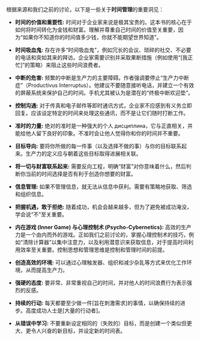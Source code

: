 


根据来源和我们之前的讨论，以下是一些关于**时间管理**的重要洞见：

- **时间的价值和重要性:** 时间对于企业家来说是极其宝贵的。这本书的核心在于如何将时间转化为金钱和财富。理解并尊重自己时间的价值至关重要，因为“如果你不知道你的时间值多少钱，你就不能期望世界知道”。
    
- **时间吸血鬼:** 存在许多“时间吸血鬼”，例如冗长的会议、琐碎的社交、不必要的电话和突如其来的拜访。企业家需要识别并采取果断措施（例如使用“[我正忙]”的策略）来阻止这些时间浪费者。
    
- **中断的危害:** 频繁的中断是生产力的主要障碍。作者强调要停止“生产力中断症”（Productivus Interruptus）。他建议不要随意接听电话，并建立一个有效的屏蔽系统来保护自己的时间。手机尤其被认为是潜在的“终极中断欢迎垫”。
    
- **控制沟通:** 对于传真和电子邮件等即时通讯方式，企业家不应感到有义务立即回复。应该设定特定的时间来处理这些通讯，而不是让它们随时打断工作。
    
- **准时的力量:** 绝对的准时是一种强大的个人 дисциплина，它与正直相关，并能给他人留下良好的印象。不准时会让他人觉得你和你的时间并不重要。
    
    
- **目标导向:** 要将你所做的每一件事（以及选择不做的事）与你的目标联系起来。生产力的定义应与朝着这些目标取得进展相关联。
    
  
    
- **将一切与财富联系起来:** 需要反向工程，明确“财富”对你意味着什么，然后判断你当前的时间选择是否有利于创造你想要的财富。
    
- **信息管理:** 如果不管理信息，就无法从信息中获利。需要有策略地获取、筛选和组织信息。

    
- **把握机遇，敢于拒绝:** 随着成功，机会会越来越多，但为了避免被成功淹没，学会说“不”至关重要。
    
- **内在游戏 (Inner Game) 与心理控制术 (Psycho-Cybernetics):** 高效的生产力是一个由内而外的游戏。正如我们之前讨论的，掌握心理控制术的技巧，例如“清除计算器”以集中注意力，以及利用潜意识来获取信息，对于提高时间利用效率至关重要。控制思想和管理思维是控制和管理时间的前提。
    
- **创造高效的环境:** 可以通过心理触发器、组织和减少杂乱等方式来优化工作环境，从而提高生产力。
    
- **强硬的态度:** 要非常、非常重视自己的时间，并对他人的时间浪费行为表示强烈的反感。
    
- **持续的行动:** 每天都要至少做一件[旨在刺激需求]的事情，以确保持续的进步。高度成功人士是[大量的行动者]。
    
- **从错误中学习:** 不要重新设定相同的（失败的）目标，而是创建一个类似但更大、更令人兴奋的新目标，并设定新的时间表。
    

